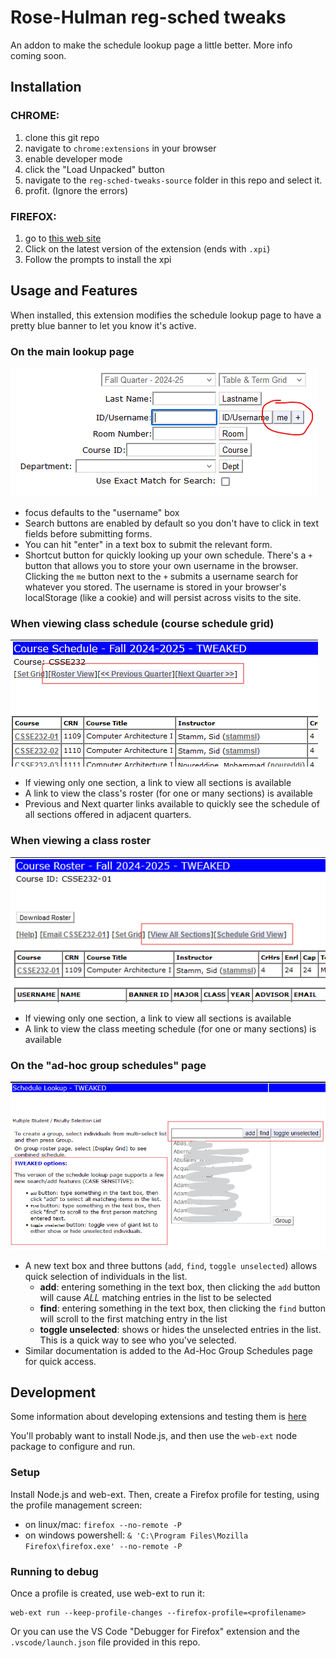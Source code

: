 # Rose-Hulman reg-sched tweaks
An addon to make the schedule lookup page a little better.  More info coming soon.

## Installation

### CHROME:
1. clone this git repo
2. navigate to `chrome:extensions` in your browser
3. enable developer mode
4. click the "Load Unpacked" button
5. navigate to the `reg-sched-tweaks-source` folder in this repo and select it.
6. profit.  (Ignore the errors)

### FIREFOX:
1. go to [this web site](https://www.rose-hulman.edu/~stammsl/rst)
2. Click on the latest version of the extension (ends with `.xpi`)
3. Follow the prompts to install the xpi

## Usage and Features

When installed, this extension modifies the schedule lookup page to have a pretty blue banner to let you know it's active.

### On the main lookup page
<img src="docs/main-page-buttons.png">

* focus defaults to the "username" box
* Search buttons are enabled by default so you don't have to click in text fields before submitting forms.
* You can hit "enter" in a text box to submit the relevant form.
* Shortcut button for quickly looking up your own schedule.  There's a `+` button that allows you to store your own username in the browser. Clicking the `me` button next to the `+` submits a username search for whatever you stored.  The username is stored in your browser's localStorage (like a cookie) and will persist across visits to the site.

### When viewing class schedule (course schedule grid)
<img src="docs/all-sections-grid-additions.png">

* If viewing only one section, a link to view all sections is available
* A link to view the class's roster (for one or many sections) is available
* Previous and Next quarter links available to quickly see the schedule of all sections offered in adjacent quarters.

### When viewing a class roster
<img src="docs/single-section-additions.png">

* If viewing only one section, a link to view all sections is available
* A link to view the class meeting schedule (for one or many sections) is available

### On the "ad-hoc group schedules" page
<img src="docs/adhoc-schedule-additions.png">

* A new text box and three buttons (`add`, `find`, `toggle unselected`) allows quick selection of individuals in the list.
  - **add**: entering something in the text box, then clicking the `add` button will cause *ALL* matching entries in the list to be selected
  - **find**: entering something in the text box, then clicking the `find` button will scroll to the first matching entry in the list
  - **toggle unselected**: shows or hides the unselected entries in the list.  This is a quick way to see who you've selected.
* Similar documentation is added to the Ad-Hoc Group Schedules page for quick access.

## Development
Some information about developing extensions and testing them is [here](https://extensionworkshop.com/documentation/develop/getting-started-with-web-ext/#testing-out-an-extension)

You'll probably want to install Node.js, and then use the `web-ext` node package to configure and run.

### Setup
Install Node.js and web-ext.  Then, create a Firefox profile for testing, using the profile management screen:

- on linux/mac: `firefox --no-remote -P`
- on windows powershell: `& 'C:\Program Files\Mozilla Firefox\firefox.exe' --no-remote -P`

### Running to debug
Once a profile is created, use web-ext to run it:
```
web-ext run --keep-profile-changes --firefox-profile=<profilename>
```

Or you can use the VS Code "Debugger for Firefox" extension and the `.vscode/launch.json` file provided in this repo.